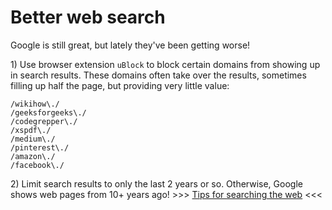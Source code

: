 # Better web search

Google is still great, but lately they've been getting worse! 

1\) Use browser extension `uBlock` to block certain domains from showing up in search results. These domains often take over the results, sometimes filling up half the page, but providing very little value:

```text
/wikihow\./
/geeksforgeeks\./
/codegrepper\./
/xspdf\./
/medium\./
/pinterest\./
/amazon\./
/facebook\./
```

2\) Limit search results to only the last 2 years or so. Otherwise, Google shows web pages from 10+ years ago!  &gt;&gt;&gt; [Tips for searching the web](tutorials/tips-for-browsing-the-web.md) &lt;&lt;&lt;

